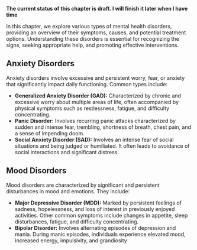 **The current status of this chapter is draft. I will finish it later when I have time**

In this chapter, we explore various types of mental health disorders, providing an overview of their symptoms, causes, and potential treatment options. Understanding these disorders is essential for recognizing the signs, seeking appropriate help, and promoting effective interventions.

Anxiety Disorders
-----------------

Anxiety disorders involve excessive and persistent worry, fear, or anxiety that significantly impact daily functioning. Common types include:

* **Generalized Anxiety Disorder (GAD):** Characterized by chronic and excessive worry about multiple areas of life, often accompanied by physical symptoms such as restlessness, fatigue, and difficulty concentrating.
* **Panic Disorder:** Involves recurring panic attacks characterized by sudden and intense fear, trembling, shortness of breath, chest pain, and a sense of impending doom.
* **Social Anxiety Disorder (SAD):** Involves an intense fear of social situations and being judged or humiliated. It often leads to avoidance of social interactions and significant distress.

Mood Disorders
--------------

Mood disorders are characterized by significant and persistent disturbances in mood and emotions. They include:

* **Major Depressive Disorder (MDD):** Marked by persistent feelings of sadness, hopelessness, and loss of interest in previously enjoyed activities. Other common symptoms include changes in appetite, sleep disturbances, fatigue, and difficulty concentrating.
* **Bipolar Disorder:** Involves alternating episodes of depression and mania. During manic episodes, individuals experience elevated mood, increased energy, impulsivity, and grandiosity
